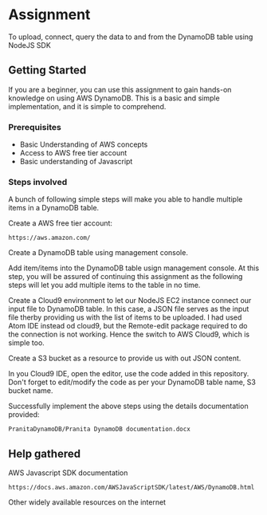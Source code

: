 # Assignment

To upload, connect, query the data to and from the DynamoDB table using NodeJS SDK

## Getting Started

If you are a beginner, you can use this assignment to gain hands-on knowledge on using AWS DynamoDB.
This is a basic and simple implementation, and it is simple to comprehend.

### Prerequisites

- Basic Understanding of AWS concepts
- Access to AWS free tier account
- Basic understanding of Javascript

### Steps involved

A bunch of following simple steps will make you able to handle multiple items in a DynamoDB table.

Create a AWS free tier account:

```
https://aws.amazon.com/
```

Create a DynamoDB table using management console.


Add item/items into the DynamoDB table usign management console. At this step, you will be assured of continuing this assignment as the following steps will let you add multiple items to the table in no time.


Create a Cloud9 environment to let our NodeJS EC2 instance connect our input file to DynamoDB table. In this case, a JSON file serves as the input file therby providing us with the list of items to be uploaded.
I had used Atom IDE instead od cloud9, but the Remote-edit package required to do the connection is not working. Hence the switch to AWS Cloud9, which is simple too. 


Create a S3 bucket as a resource to provide us with out JSON content.

In you Cloud9 IDE, open the editor, use the code added in this repository. Don't forget to edit/modify the code as per your DynamoDB table name, S3 bucket name.

Successfully implement the above steps using the details documentation provided:

```
PranitaDynamoDB/Pranita DynamoDB documentation.docx
```

## Help gathered

AWS Javascript SDK documentation

```
https://docs.aws.amazon.com/AWSJavaScriptSDK/latest/AWS/DynamoDB.html
```

Other widely available resources on the internet






